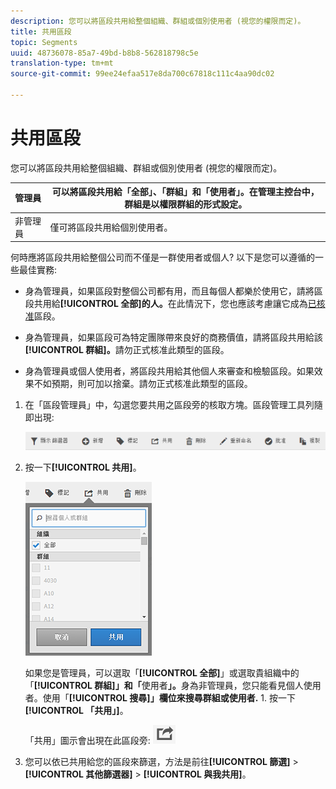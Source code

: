 ```yaml
---
description: 您可以將區段共用給整個組織、群組或個別使用者 (視您的權限而定)。
title: 共用區段
topic: Segments
uuid: 48736078-85a7-49bd-b8b8-562818798c5e
translation-type: tm+mt
source-git-commit: 99ee24efaa517e8da700c67818c111c4aa90dc02

---
```



# 共用區段

您可以將區段共用給整個組織、群組或個別使用者 (視您的權限而定)。

| 管理員 | 可以將區段共用給「全部」、「群組」和「使用者」。在管理主控台中，群組是以權限群組的形式設定。 |
|---|---|
| 非管理員 | 僅可將區段共用給個別使用者。 |

何時應將區段共用給整個公司而不僅是一群使用者或個人? 以下是您可以遵循的一些最佳實務:

* 身為管理員，如果區段對整個公司都有用，而且每個人都樂於使用它，請將區段共用給&#x200B;**[!UICONTROL 全部]的人。**&#x200B;在此情況下，您也應該考慮讓它成為[已核准](/help/components/c-segmentation/c-segmentation-workflow/seg-approve.md)區段。

* 身為管理員，如果區段可為特定團隊帶來良好的商務價值，請將區段共用給該&#x200B;**[!UICONTROL 群組]。**&#x200B;請勿正式核准此類型的區段。
* 身為管理員或個人使用者，將區段共用給其他個人來審查和檢驗區段。如果效果不如預期，則可加以捨棄。請勿正式核准此類型的區段。

1. 在「區段管理員」中，勾選您要共用之區段旁的核取方塊。區段管理工具列隨即出現:

   ![](assets/segment_mgmt_toolbar.png)

1. 按一下&#x200B;**[!UICONTROL 共用]**。

   ![](assets/sharing_segments.png)

   如果您是管理員，可以選取「**[!UICONTROL 全部]**」或選取貴組織中的「**[!UICONTROL 群組]」和「**&#x200B;使用者&#x200B;**」。**&#x200B;身為非管理員，您只能看見個人使用者。使用「**[!UICONTROL 搜尋]」欄位來搜尋群組或使用者.** 1. 按一下&#x200B;**[!UICONTROL 「共用」]**。

   「共用」圖示會出現在此區段旁: ![](assets/share_icon.png)

1. 您可以依已共用給您的區段來篩選，方法是前往&#x200B;**[!UICONTROL 篩選]** &gt; **[!UICONTROL 其他篩選器]** &gt; **[!UICONTROL 與我共用]**。
